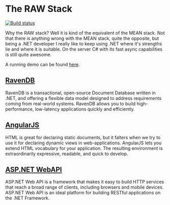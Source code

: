 The RAW Stack
========

[![Build status](https://ci.appveyor.com/api/projects/status/87g7ilroq4arwayi?svg=true)](https://ci.appveyor.com/project/mauricedb/rawstack)

Why the RAW stack? Well it is kind of the equivalent of the MEAN stack. Not that there is anything wrong with the MEAN stack, quite the opposite, but being a .NET developer I really like to keep using .NET where it's strengths lie and where it is suitable. On the server C# with its fast async capabilities is still quite awesome.

A running demo can be found [here](http://rawstack.azurewebsites.net/).

## [RavenDB](http://ravendb.net/) ##
RavenDB is a transactional, open-source Document Database written in .NET, and offering a flexible data model designed to address requirements coming from real-world systems. RavenDB allows you to build high-performance, low-latency applications quickly and efficiently.

## [AngularJS](http://angularjs.org/) ##
HTML is great for declaring static documents, but it falters when we try to use it for declaring dynamic views in web-applications. AngularJS lets you extend HTML vocabulary for your application. The resulting environment is extraordinarily expressive, readable, and quick to develop.

## [ASP.NET WebAPI](http://www.asp.net/web-api) ##
ASP.NET Web API is a framework that makes it easy to build HTTP services that reach a broad range of clients, including browsers and mobile devices. ASP.NET Web API is an ideal platform for building RESTful applications on the .NET Framework.

